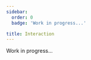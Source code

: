 ```yaml
---
sidebar:
  order: 0
  badge: 'Work in progress...'

title: Interaction
---
```


Work in progress... 
